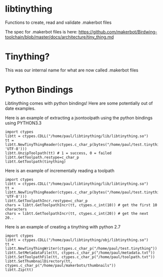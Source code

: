 libtinything
============

Functions to create, read and validate .makerbot files

The spec for .makerbot files is here: https://github.com/makerbot/Birdwing-toolchain/blob/master/docs/architecture/tiny_thing.md

Tinything?
==========

This was our internal name for what are now called .makerbot files

Python Bindings
===============

Libtinything comes with python bindings! Here are some potentially out of date examples.

Here is an example of extracting a jsontoolpath using the python bindings using 
PYTHON3.3

    import ctypes
    libtt = ctypes.CDLL("/home/paul/libtinything/lib/libtinything.so")
    tt = libtt.NewTinyThingReader(ctypes.c_char_p(bytes("/home/paul/test.tinything", 'UTF-8')))
    libtt.UnzipToolpath(tt) # 1 = success, 0 = failed
    libtt.GetToolpath.restype=c_char_p
    libtt.GetToolpath(tinything)


Here is an example of incrementally reading a toolpath

    import ctypes
    libtt = ctypes.CDLL("/home/paul/libtinything/lib/libtinything.so")
    tt = libtt.NewTinyThingReader(ctypes.c_char_p(bytes("/home/paul/test.tinything", 'UTF-8')))
    libtt.GetToolpathIncr.restype=c_char_p
    chars = libtt.GetToolpathIncr(tt, ctypes.c_int(10)) # get the first 10 characters
    chars = libtt.GetToolpathIncr(tt, ctypes.c_int(20)) # get the next 20..

Here is an example of creating a tinything with python 2.7

    import ctypes
    libtt = ctypes.CDLL("/home/paul/libtinything/obj/libtinything.so")
    tt = libtt.NewTinyThingWriter(ctypes.c_char_p("/home/paul/test.tinything"))
    libtt.SetMetadataFile(tt, ctypes.c_char_p("/home/paul/metadata.txt"))
    libtt.SetToolpathFile(tt, ctypes.c_char_p("/home/paul/toolpath.txt"))
    libtt.SetThumbnailDirectory(tt, ctypes.c_char_p("/home/paul/makerbots/thumbnails"))
    libtt.Zip(tt)
